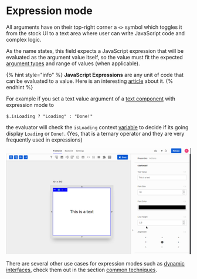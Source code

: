 # Expression mode

All arguments have on their top-right corner a `<>` symbol which toggles it from the stock UI to a text area where user can write JavaScript code and complex logic.

As the name states, this field expects a JavaScript expression that will be evaluated as the argument value itself, so the value must fit the expected [argument types](argument-types.md) and range of values \(when applicable\).

{% hint style="info" %}
**JavaScript Expressions** are any unit of code that can be evaluated to a value. Here is an interesting [article](https://medium.com/launch-school/javascript-expressions-and-statements-4d32ac9c0e74) about it.
{% endhint %}

For example if you set a text value argument of a [text component](../elements/text.md) with expression mode to 

```text
$.isLoading ? "Loading" : "Done!"
```

the evaluator will check the `isLoading` context [variable](../variables.md) to decide if its going display `Loading` or `Done!`. \(Yes, that is a ternary operator and they are very frequently used in expressions\)

![](../../../../.gitbook/assets/isloading.gif)

There are several other use cases for expression modes such as [dynamic interfaces](../../../../tutorials/common-tecniques/dynamic-interfaces.md), check them out in the section [common techniques](../../../../tutorials/common-tecniques/).

